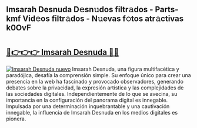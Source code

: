 ## Imsarah Desnuda D𝚎sn𝚞dos filtr𝚊dos - Parts-kmf Vid𝚎os filtr𝚊dos - N𝚞evas f𝚘tos atr𝚊ctivas k0OvF

# <h2><a href="http://mb49xpi.tromn.icu/?c=Imsarah+Desnuda">🔗👉👉👉 Imsarah Desnuda 🔗🔗</a></h2>

[![Imsarah Desnuda nuevo](https://i.imgur.com/pEAQMta.gif)](http://mb49xpi.tromn.icu/?c=Imsarah+Desnuda)
Imsarah Desnuda, una figura multifacética y paradójica, desafía la comprensión simple. Su enfoque único para crear una presencia en la web ha fascinado y provocado observadores, generando debates sobre la privacidad, la expresión artística y las complejidades de las sociedades digitales. Independientemente de lo que se avecina, su importancia en la configuración del panorama digital es innegable. Impulsada por una determinación inquebrantable y una cautivación innegable, la influencia de Imsarah Desnuda en los medios digitales es pionera.
